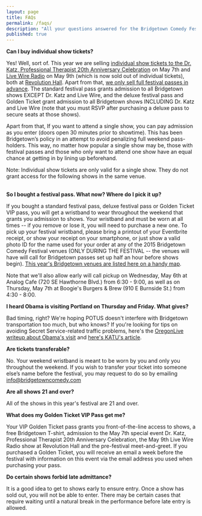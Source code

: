 ```yaml
---
layout: page
title: FAQs
permalink: /faqs/
description: "All your questions answered for the Bridgetown Comedy Festival in 2015!"
published: true
---
```


**Can I buy individual show tickets?**

Yes! Well, sort of. This year we are selling [individual show tickets to the Dr. Katz, Professional Therapist 20th Anniversary Celebration](https://www.ticketfly.com/purchase/event/796489) on May 7th and [Live Wire Radio](https://www.ticketfly.com/purchase/event/772911?utm_source=TICKETBUTTON) on May 9th (which is now sold out of individual tickets), both at [Revolution Hall](http://www.revolutionhallpdx.com/). Apart from that, [we only sell full festival passes in advance](http://www.eventbrite.com/e/2015-bridgetown-comedy-festival-may-7-10-tickets-15878613360). The standard festival pass grants admission to all Bridgetown shows EXCEPT Dr. Katz and Live Wire, and the deluxe festival pass and Golden Ticket grant admission to all Bridgetown shows INCLUDING Dr. Katz and Live Wire (note that you must RSVP after purchasing a deluxe pass to secure seats at those shows).

Apart from that, If you want to attend a single show, you can pay admission as you enter (doors open 30 minutes prior to showtime). This has been Bridgetown’s policy in an attempt to avoid penalizing full weekend pass-holders. This way, no matter how popular a single show may be, those with festival passes and those who only want to attend one show have an equal chance at getting in by lining up beforehand.

Note: Individual show tickets are only valid for a single show. They do not grant access for the following shows in the same venue.
<br>
<br>

**So I bought a festival pass. What now? Where do I pick it up?**

If you bought a standard festival pass, deluxe festival pass or Golden Ticket VIP pass, you will get a wristband to wear throughout the weekend that grants you admission to shows. Your wristband and must be worn at all times -- if you remove or lose it, you will need to purchase a new one. To pick up your festival wristband, please bring a printout of your Eventbrite receipt, or show your receipt on your smartphone, or just show a valid photo ID for the name used for your order at any of the 2015 Bridgetown Comedy Festival venues (ONLY DURING THE FESTIVAL -- the venues will have will call for Bridgetown passes set up half an hour before shows begin). [This year's Bridgetown venues are listed here on a handy map](http://www.bridgetowncomedy.com/venues).

Note that we'll also allow early will call pickup on Wednesday, May 6th at Analog Cafe (720 SE Hawthorne Blvd.) from 6:30 - 9:00, as well as on Thursday, May 7th at Boogie's Burgers & Brew (910 E Burnside St.) from 4:30 - 8:00.

**I heard Obama is visiting Portland on Thursday and Friday. What gives?**

Bad timing, right? We're hoping POTUS doesn't interfere with Bridgetown transportation too much, but who knows? If you're looking for tips on avoiding Secret Service-related traffic problems, here's the [OregonLive writeup about Obama's visit](http://www.oregonlive.com/commuting/index.ssf/2015/05/obama_portland_visit_traffic_t.html) and [here's KATU's article](http://www.katu.com/politics/President-Barack-Obama-visit-to-Portland-this-week-to-cause-traffic-delays-302676791.html).

**Are tickets transferable?**

No. Your weekend wristband is meant to be worn by you and only you throughout the weekend. If you wish to transfer your ticket into someone else’s name before the festival, you may request to do so by emailing [info@bridgetowncomedy.com](mailto:info@bridgetowncomedy.com)

**Are all shows 21 and over?**

All of the shows in this year's festival are 21 and over.

**What does my Golden Ticket VIP Pass get me?**

Your VIP Golden Ticket pass grants you front-of-the-line access to shows, a free Bridgetown T-shirt, admission to the May 7th special event Dr. Katz, Professional Therapist 20th Anniversary Celebration, the May 9th Live Wire Radio show at Revolution Hall and the pre-festival meet-and-greet. If you purchased a Golden Ticket, you will receive an email a week before the festival with information on this event via the email address you used when purchasing your pass.

**Do certain shows forbid late admittance?**

It is a good idea to get to shows early to ensure entry. Once a show has sold out, you will not be able to enter. There may be certain cases that require waiting until a natural break in the performance before late entry is allowed.
